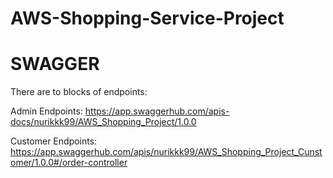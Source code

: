 # AWS-Shopping-Service-Project

# SWAGGER
There are to blocks of endpoints:

Admin Endpoints: https://app.swaggerhub.com/apis-docs/nurikkk99/AWS_Shopping_Project/1.0.0

Customer Endpoints: https://app.swaggerhub.com/apis/nurikkk99/AWS_Shopping_Project_Cunstomer/1.0.0#/order-controller
